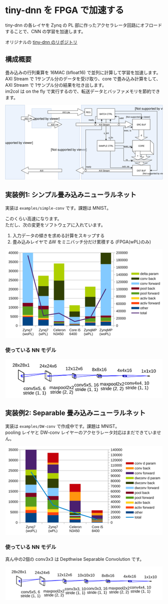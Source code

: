 # tiny-dnn を FPGA で加速する

tiny-dnn の各レイヤを Zynq の PL 部に作ったアクセラレータ回路にオフロードすることで、CNN の学習を加速します。

オリジナルの [tiny-dnn のリポジトリ](https://github.com/tiny-dnn/tiny-dnn)

## 構成概要

畳み込みの行列乗算を 16MAC (bfloat16) で並列に計算して学習を加速します。  
AXI Stream で 1サンプル分のデータを受け取り、core で畳み込み計算をして、AXI Stream で 1サンプル分の結果を吐き出します。  
im2col は on the fly で実行するので、転送データとバッファメモリを節約できます。

![](top.svg)

## 実装例1: シンプル畳み込みニューラルネット

実装は ```examples/simple-conv``` です。課題は MNIST。

このくらい高速になります。  
ただし、次の変更をソフトウェアに入れています。

1. 入力データの傾きを求める計算をスキップする
2. 畳み込みレイヤで ΔW をミニバッチ分だけ累積する (FPGA(wPL)のみ)

![](examples/simple-conv/speed.svg)

### 使っている NN モデル
![](examples/simple-conv/model.svg)

## 実装例2: Separable 畳み込みニューラルネット

実装は ```examples/DW-conv``` で作成中です。課題は MNIST。  
pooling レイヤと DW-conv レイヤーのアクセラレータ対応はまだできていません。

![](examples/DW-conv/speed.svg)

### 使っている NN モデル

真ん中の2個の conv3x3 は Depthwise Separable Convolution です。

![](examples/DW-conv/model.svg)

